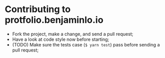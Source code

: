 # Contributing to protfolio.benjaminlo.io

- Fork the project, make a change, and send a pull request;
- Have a look at code style now before starting;
- (TODO) Make sure the tests case (`$ yarn test`) pass before sending a pull request;
